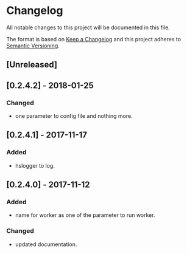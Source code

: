 # Changelog
All notable changes to this project will be documented in this file.

The format is based on [Keep a Changelog](http://keepachangelog.com/en/1.0.0/)
and this project adheres to [Semantic Versioning](http://semver.org/spec/v2.0.0.html).

## [Unreleased]

## [0.2.4.2] - 2018-01-25
### Changed
- one parameter to config file and nothing more.

## [0.2.4.1] - 2017-11-17
### Added
- hslogger to log.


## [0.2.4.0] - 2017-11-12
### Added
- name for worker as one of the parameter to run worker.

### Changed
- updated documentation.

